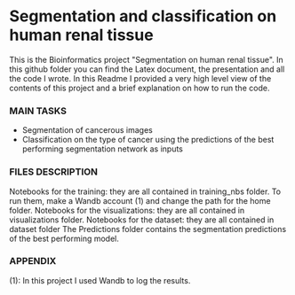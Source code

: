 # Segmentation and classification on human renal tissue

This is the Bioinformatics project "Segmentation on human renal tissue". In this github folder you can find the Latex document, the presentation and all the code I wrote.
In this Readme I provided a very high level view of the contents of this project and a brief explanation on how to run the code.

### MAIN TASKS

- Segmentation of cancerous images
- Classification on the type of cancer using the predictions of the best performing segmentation network as inputs


### FILES DESCRIPTION

Notebooks for the training: they are all contained in training_nbs folder. To run them, make a Wandb account (1) and change the path for the home folder.
Notebooks for the visualizations: they are all contained in visualizations folder.
Notebooks for the dataset: they are all contained in dataset folder
The Predictions folder contains the segmentation predictions of the best performing model.


### APPENDIX

(1): In this project I used Wandb to log the results.
